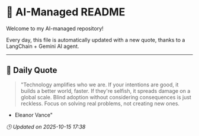 # 🧠 AI-Managed README

Welcome to my AI-managed repository!

Every day, this file is automatically updated with a new quote, thanks to a LangChain + Gemini AI agent.

---

## 📅 Daily Quote

> "Technology amplifies who we are.
If your intentions are good, it builds a better world, faster.
If they're selfish, it spreads damage on a global scale.
Blind adoption without considering consequences is just reckless.
Focus on solving real problems, not creating new ones.
- Eleanor Vance"

*🕒 Updated on 2025-10-15 17:38*